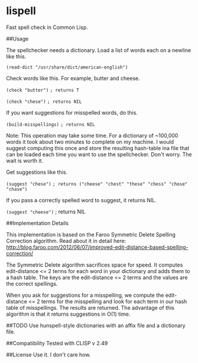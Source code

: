 # lispell
Fast spell check in Common Lisp.

##Usage

The spellchecker needs a dictionary.  Load a list of words each on a newline like this.

   `(read-dict "/usr/share/dict/american-english")`
   
Check words like this.  For example, butter and cheese.
   
   `(check "butter")`
   `; returns T`
   
   `(check "chese")`
   `; returns NIL`
   
If you want suggestions for misspelled words, do this.

   `(build-misspellings)`
   `; returns NIL`
   
Note: This operation may take some time.  For a dictionary of ~100,000 words it took about two minutes to complete on my machine.  I would suggest computing this once and store the resulting hash-table ina file that can be loaded each time you want to use the spellchecker.  Don't worry.  The wait is worth it.
   
Get suggestions like this.
   
   `(suggest "chese")`
   `; returns ("cheese" "chest" "these" "chess" "chose" "chase")`
   
If you pass a correctly spelled word to suggest, it returns NIL.

   `(suggest "cheese")`
   ; returns NIL

##Implementation Details

This implementation is based on the Faroo Symmetric Delete Spelling Correction algorithm.  Read about it in detail here: http://blog.faroo.com/2012/06/07/improved-edit-distance-based-spelling-correction/

The Symmetric Delete algorithm sacrifices space for speed.  It computes edit-distance <= 2 terms for each word in your dictionary and adds them to a hash table.  The keys are the edit-distance <= 2 terms and the values are the correct spellings.

When you ask for suggestions for a misspelling, we compute the edit-distance <= 2 terms for the misspelling and look for each term in our hash table of misspellings.  The results are returned.
The advantage of this algorithm is that it returns suggestions in O(1) time.

##TODO
Use hunspell-style dictionaries with an affix file and a dictionary file.

##Compatibility
Tested with CLISP v 2.49

##License
Use it.  I don't care how.

